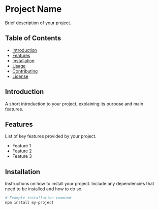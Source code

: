 # Project Name

Brief description of your project.

## Table of Contents

- [Introduction](#introduction)
- [Features](#features)
- [Installation](#installation)
- [Usage](#usage)
- [Contributing](#contributing)
- [License](#license)

## Introduction

A short introduction to your project, explaining its purpose and main features.

## Features

List of key features provided by your project.

- Feature 1
- Feature 2
- Feature 3

## Installation

Instructions on how to install your project. Include any dependencies that need to be installed and how to do so.

```bash
# Example installation command
npm install my-project
